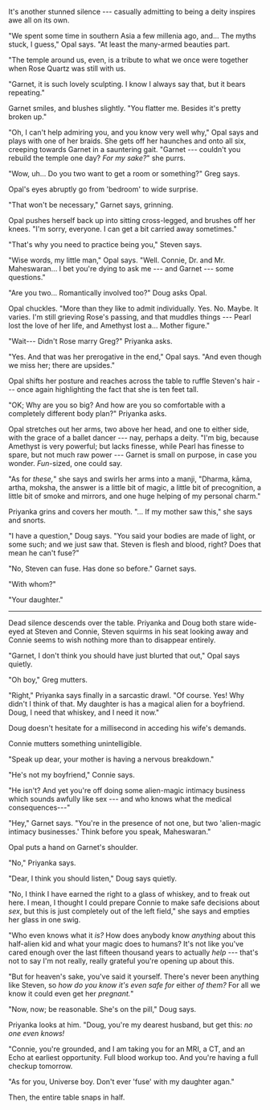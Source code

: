 It's another stunned silence --- casually admitting to being
a deity inspires awe all on its own.

"We spent some time in southern Asia a few millenia ago, and...
The myths stuck, I guess," Opal says. "At least the many-armed
beauties part.

"The temple around us, even, is a tribute to what we once were
together when Rose Quartz was still with us.

"Garnet, it is such lovely sculpting. I know I always say
that, but it bears repeating."

Garnet smiles, and blushes slightly. "You flatter me. Besides
it's pretty broken up."

"Oh, I can't help admiring you, and you know very well why," Opal says
and plays with one of her braids. She gets off her haunches and onto all
six, creeping towards Garnet in a sauntering gait. "Garnet --- couldn't you
rebuild the temple one day? *For my sake?*" she purrs.

"Wow, uh... Do you two want to get a room or something?" Greg says.

Opal's eyes abruptly go from 'bedroom' to wide surprise.

"That won't be necessary," Garnet says, grinning.

Opal pushes herself back up into sitting cross-legged, and brushes off her knees.
"I'm sorry, everyone. I can get a bit carried away sometimes."

"That's why you need to practice being you," Steven says.

"Wise words, my little man," Opal says. "Well. Connie, Dr. and Mr. Maheswaran...
I bet you're dying to ask me --- and Garnet --- some questions."

"Are you two... Romantically involved too?" Doug asks Opal.

Opal chuckles. "More than they like to admit individually.
Yes. No. Maybe. It varies. I'm still grieving Rose's passing, and that muddles
things --- Pearl lost the love of her life, and Amethyst lost a... Mother figure."

"Wait--- Didn't Rose marry Greg?" Priyanka asks.

"Yes. And that was her prerogative in the end," Opal says. "And even though
we miss her; there are upsides."

Opal shifts her posture and reaches across the table to ruffle Steven's hair ---
once again highlighting the fact that she is ten feet tall.

"OK; Why are you so big? And how are you so comfortable with a completely
different body plan?" Priyanka asks.

Opal stretches out her arms, two above her head, and one to either side, with
the grace of a ballet dancer --- nay, perhaps a deity. "I'm big, because Amethyst
is very powerful; but lacks finesse, while Pearl has finesse to spare, but not much
raw power --- Garnet is small on purpose, in case you wonder. *Fun*-sized, one could say.

"As for *these,*" she says and swirls her arms into a manji, "Dharma, kāma, artha, moksha,
the answer is a little bit of magic, a little bit of precognition, a little bit of smoke
and mirrors, and one huge helping of my personal charm."

Priyanka grins and covers her mouth. "... If my mother saw this," she says and snorts.

"I have a question," Doug says. "You said your bodies are made of light, or some such;
and we just saw that. Steven is flesh and blood, right? Does that mean he can't fuse?"

"No, Steven can fuse. Has done so before." Garnet says.

"With whom?"

"Your daughter."

----

Dead silence descends over the table. Priyanka and Doug both stare wide-eyed at
Steven and Connie, Steven squirms in his seat looking away and Connie seems to
wish nothing more than to disappear entirely.

"Garnet, I don't think you should have just blurted that out," Opal says quietly.

"Oh boy," Greg mutters.

"Right," Priyanka says finally in a sarcastic drawl. "Of course. Yes! Why didn't I think of that.
My daughter is has a magical alien for a boyfriend. Doug, I need that whiskey, and I need it
now."

Doug doesn't hesitate for a millisecond in acceding his wife's demands.

Connie mutters something unintelligible.

"Speak up dear, your mother is having a nervous breakdown."

"He's not my boyfriend," Connie says.

"He isn't? And yet you're off doing some alien-magic intimacy business which sounds
awfully like sex --- and who knows what the medical consequences---"

"Hey," Garnet says. "You're in the presence of not one, but two 'alien-magic intimacy
businesses.' Think before you speak, Maheswaran."

Opal puts a hand on Garnet's shoulder.

"No," Priyanka says.

"Dear, I think you should listen," Doug says quietly.

"No, I think I have earned the right to a glass of whiskey, and to freak out here.
I mean, I thought I could prepare Connie to make safe decisions about *sex*, but
this is just completely out of the left field," she says and empties her glass in one swig.

"Who even knows what it *is?* How does anybody know *anything* about this
half-alien kid and what your magic does to humans? It's not like you've cared
enough over the last fifteen thousand years to actually *help* --- that's not to
say I'm not really, really grateful you're opening up about this.

"But for heaven's sake, you've said it yourself. There's never been anything like
Steven, so *how do you know it's even safe for* either *of them?* For all we know it
could even get her *pregnant.*"

"Now, now; be reasonable. She's on the pill," Doug says.

Priyanka looks at him. "Doug, you're my dearest husband, but get this: *no one even knows!*

"Connie, you're grounded, and I am taking you for an MRI, a CT,
and an Echo at earliest opportunity. Full blood workup too. And you're having a
full checkup tomorrow.

"As for you, Universe boy. Don't ever 'fuse' with my daughter agan."

Then, the entire table snaps in half.
